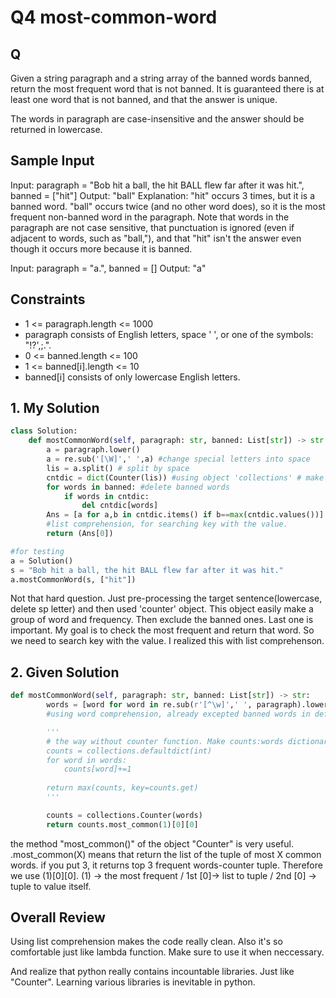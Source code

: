# Q4 most-common-word

## Q
Given a string paragraph and a string array of the banned words banned, return the most frequent word that is not banned. It is guaranteed there is at least one word that is not banned, and that the answer is unique.

The words in paragraph are case-insensitive and the answer should be returned in lowercase.

## Sample Input
Input: paragraph = "Bob hit a ball, the hit BALL flew far after it was hit.", banned = ["hit"]
Output: "ball"
Explanation: 
"hit" occurs 3 times, but it is a banned word.
"ball" occurs twice (and no other word does), so it is the most frequent non-banned word in the paragraph. 
Note that words in the paragraph are not case sensitive,
that punctuation is ignored (even if adjacent to words, such as "ball,"), 
and that "hit" isn't the answer even though it occurs more because it is banned.

Input: paragraph = "a.", banned = []
Output: "a"

## Constraints
- 1 <= paragraph.length <= 1000
- paragraph consists of English letters, space ' ', or one of the symbols: "!?',;.".
- 0 <= banned.length <= 100
- 1 <= banned[i].length <= 10
- banned[i] consists of only lowercase English letters.

## 1. My Solution
```py
class Solution:
    def mostCommonWord(self, paragraph: str, banned: List[str]) -> str:
        a = paragraph.lower()
        a = re.sub('[\W]',' ',a) #change special letters into space
        lis = a.split() # split by space
        cntdic = dict(Counter(lis)) #using object 'collections' # make it type dict.
        for words in banned: #delete banned words
            if words in cntdic:
                del cntdic[words]
        Ans = [a for a,b in cntdic.items() if b==max(cntdic.values())]
        #list comprehension, for searching key with the value.
        return (Ans[0])

#for testing
a = Solution()
s = "Bob hit a ball, the hit BALL flew far after it was hit."
a.mostCommonWord(s, ["hit"])
```

Not that hard question. Just pre-processing the target sentence(lowercase, delete sp letter) and then used 'counter' object. This object easily make a group of word and frequency. Then exclude the banned ones. Last one is important. My goal is to check the most frequent and return that word. So we need to search key with the value. I realized this with list comprehenson.

## 2. Given Solution
```py
def mostCommonWord(self, paragraph: str, banned: List[str]) -> str:
        words = [word for word in re.sub(r'[^\w]',' ', paragraph).lower().split() if word not in banned]
        #using word comprehension, already excepted banned words in definition process.

        '''
        # the way without counter function. Make counts:words dictionary personally.
        counts = collections.defaultdict(int)
        for word in words:
            counts[word]+=1
        
        return max(counts, key=counts.get)
        '''

        counts = collections.Counter(words)
        return counts.most_common(1)[0][0]
```

the method "most_common()" of the object "Counter" is very useful. .most_common(X) means that return the list of the tuple of most X common words. if you put 3, it returns top 3 frequent words-counter tuple. Therefore we use (1)[0][0]. (1) -> the most frequent / 1st [0]-> list to tuple / 2nd [0] -> tuple to value itself.

## Overall Review
Using list comprehension makes the code really clean. Also it's so comfortable just like lambda function. Make sure to use it when neccessary.

And realize that python really contains incountable libraries. Just like "Counter". Learning various libraries is inevitable in python.